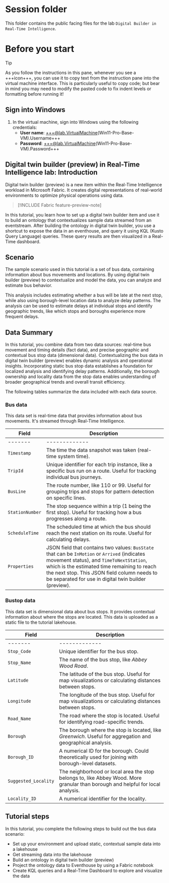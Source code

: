 # Session folder

This folder contains the public facing files for the lab `Digital Builder in Real-Time Intelligence`.

# Before you start

> [!TIP]
> As you follow the instructions in this pane, whenever you see a +++icon+++, you can use it to copy text from the instruction pane into the virtual machine interface. This is particularly useful to copy code; but bear in mind you may need to modify the pasted code to fix indent levels or formatting before running it!

## Sign into Windows

1. In the virtual machine, sign into Windows using the following credentials:
   - **User name**: +++@lab.VirtualMachine(Win11-Pro-Base-VM).Username+++
   - **Password**: +++@lab.VirtualMachine(Win11-Pro-Base-VM).Password+++

## Digital twin builder (preview) in Real-Time Intelligence lab: Introduction

Digital twin builder (preview) is a new item within the Real-Time Intelligence workload in Microsoft Fabric. It creates digital representations of real-world environments to optimize physical operations using data.

> [!INCLUDE Fabric feature-preview-note]

In this tutorial, you learn how to set up a digital twin builder item and use it to build an ontology that contextualizes sample data streamed from an eventstream. After building the ontology in digital twin builder, you use a shortcut to expose the data in an eventhouse, and query it using KQL (Kusto Query Language) queries. These query results are then visualized in a Real-Time dashboard.

## Scenario

The sample scenario used in this tutorial is a set of bus data, containing information about bus movements and locations. By using digital twin builder (preview) to contextualize and model the data, you can analyze and estimate bus behavior.

This analysis includes estimating whether a bus will be late at the next stop, while also using borough-level location data to analyze delay patterns. The analysis can be used to estimate delays at individual stops and identify geographic trends, like which stops and boroughs experience more frequent delays.

## Data Summary

In this tutorial, you combine data from two data sources: real-time bus movement and timing details (fact data), and precise geographic and contextual bus stop data (dimensional data). Contextualizing the bus data in digital twin builder (preview) enables dynamic analysis and operational insights. Incorporating static bus stop data establishes a foundation for localized analysis and identifying delay patterns. Additionally, the borough ownership and locality data from the stop data enables understanding of broader geographical trends and overall transit efficiency.

The following tables summarize the data included with each data source.

### Bus data

This data set is real-time data that provides information about bus movements. It's streamed through Real-Time Intelligence.

| Field | Description |
|-------|-------------|
|-------|-------------|
| `Timestamp` | The time the data snapshot was taken (real-time system time). |
| `TripId` | Unique identifier for each trip instance, like a specific bus run on a route. Useful for tracking individual bus journeys. |
| `BusLine` | The route number, like 110 or 99. Useful for grouping trips and stops for pattern detection on specific lines. |
| `StationNumber` | The stop sequence within a trip (1 being the first stop). Useful for tracking how a bus progresses along a route. |
| `ScheduleTime` | The scheduled time at which the bus should reach the next station on its route. Useful for calculating delays. |
| `Properties` | JSON field that contains two values: `BusState` that can be `InMotion` or `Arrived` (indicates movement status), and `TimeToNextStation`, which is the estimated time remaining to reach the next stop. This JSON field column needs to be separated for use in digital twin builder (preview). |

### Bustop data

This data set is dimensional data about bus stops. It provides contextual information about where the stops are located. This data is uploaded as a static file to the tutorial lakehouse.

| Field | Description |
|-------|-------------|
|-------|-------------|
| `Stop_Code` | Unique identifier for the bus stop. |
| `Stop_Name` | The name of the bus stop, like *Abbey Wood Road*. |
| `Latitude` | The latitude of the bus stop. Useful for map visualizations or calculating distances between stops. |
| `Longitude` | The longitude of the bus stop. Useful for map visualizations or calculating distances between stops. |
| `Road_Name` | The road where the stop is located. Useful for identifying road-specific trends. |
| `Borough` | The borough where the stop is located, like *Greenwich*. Useful for aggregation and geographical analysis. |
| `Borough_ID` | A numerical ID for the borough. Could theoretically used for joining with borough-level datasets. |
| `Suggested_Locality` | The neighborhood or local area the stop belongs to, like Abbey Wood. More granular than borough and helpful for local analysis. |
| `Locality_ID` | A numerical identifier for the locality. |

## Tutorial steps

In this tutorial, you complete the following steps to build out the bus data scenario:

- Set up your environment and upload static, contextual sample data into a lakehouse
- Get streaming data into the lakehouse
- Build an ontology in digital twin builder (preview)
- Project the ontology data to Eventhouse by using a Fabric notebook
- Create KQL queries and a Real-Time Dashboard to explore and visualize the data
